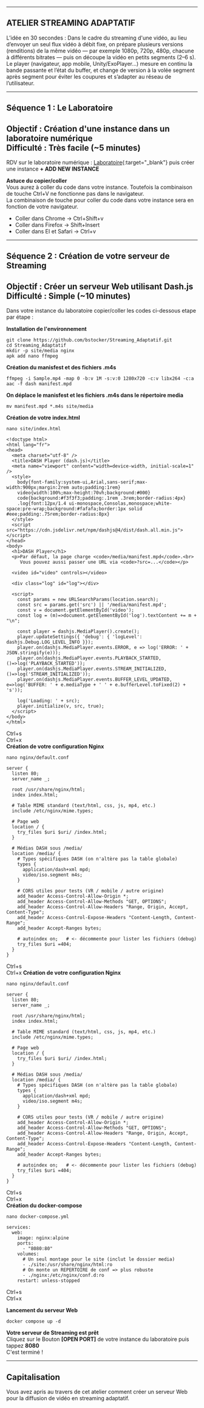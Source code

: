 ------------------------------------------------------------------------------------------------------
ATELIER STREAMING ADAPTATIF
------------------------------------------------------------------------------------------------------
L’idée en 30 secondes : Dans le cadre du streaming d'une vidéo, au lieu d’envoyer un seul flux vidéo à débit fixe, on prépare plusieurs versions (renditions) de la même vidéo — par exemple 1080p, 720p, 480p, chacune à différents bitrates — puis on découpe la vidéo en petits segments (2–6 s).
Le player (navigateur, app mobile, Unity/ExoPlayer…) mesure en continu la bande passante et l’état du buffer, et change de version à la volée segment après segment pour éviter les coupures et s’adapter au réseau de l’utilisateur.
  
-------------------------------------------------------------------------------------------------------
Séquence 1 : Le Laboratoire
-------------------------------------------------------------------------------------------------------
Objectif : Création d'une instance dans un laboratoire numérique  
Difficulté : Très facile (~5 minutes)
-------------------------------------------------------------------------------------------------------
RDV sur le laboratoire numérique : [Laboratoire](http://lab-boris.fr){:target="_blank"} puis créer une instance **+ ADD NEW INSTANCE**

**Astuce du copier/coller**  
Vous aurez à coller du code dans votre instance. Toutefois la combinaison de touche Ctrl+V ne fonctionne pas dans le navigateur.  
La combinaison de touche pour coller du code dans votre instance sera en fonction de votre navigateur.  
- Coller dans Chrome -> Ctrl+Shift+v
- Coller dans Firefox ->  Shift+Insert
- Coller dans EI et Safari -> Ctrl+v
  
---------------------------------------------------
Séquence 2 : Création de votre serveur de Streaming
---------------------------------------------------
Objectif : Créer un serveur Web utilisant Dash.js  
Difficulté : Simple (~10 minutes)
---------------------------------------------------

Dans votre instance du laboratoire copier/coller les codes ci-dessous etape par étape :  

**Installation de l'environnement**  
```
git clone https://github.com/bstocker/Streaming_Adaptatif.git
cd Streaming_Adaptatif
mkdir -p site/media nginx
apk add nano ffmpeg
```
**Création du manisfest et des fichiers .m4s**  
```
ffmpeg -i Sample.mp4 -map 0 -b:v 1M -s:v:0 1280x720 -c:v libx264 -c:a aac -f dash manifest.mpd
```
**On déplace le manisfest et les fichiers .m4s dans le répertoire media** 
```
mv manifest.mpd *.m4s site/media
```
**Création de votre index.html** 
```
nano site/index.html
```
```
<!doctype html>
<html lang="fr">
<head>
  <meta charset="utf-8" />
  <title>DASH Player (dash.js)</title>
  <meta name="viewport" content="width=device-width, initial-scale=1" />
  <style>
    body{font-family:system-ui,Arial,sans-serif;max-width:900px;margin:2rem auto;padding:1rem}
    video{width:100%;max-height:70vh;background:#000}
    code{background:#f3f3f3;padding:.1rem .3rem;border-radius:4px}
    .log{font:12px/1.4 ui-monospace,Consolas,monospace;white-space:pre-wrap;background:#fafafa;border:1px solid #eee;padding:.75rem;border-radius:8px}
  </style>
  <script src="https://cdn.jsdelivr.net/npm/dashjs@4/dist/dash.all.min.js"></script>
</head>
<body>
  <h1>DASH Player</h1>
  <p>Par défaut, la page charge <code>/media/manifest.mpd</code>.<br>
     Vous pouvez aussi passer une URL via <code>?src=...</code></p>

  <video id="video" controls></video>

  <div class="log" id="log"></div>

  <script>
    const params = new URLSearchParams(location.search);
    const src = params.get('src') || '/media/manifest.mpd';
    const v = document.getElementById('video');
    const log = (m)=>document.getElementById('log').textContent += m + "\n";

    const player = dashjs.MediaPlayer().create();
    player.updateSettings({ 'debug': { 'logLevel': dashjs.Debug.LOG_LEVEL_INFO }});
    player.on(dashjs.MediaPlayer.events.ERROR, e => log('ERROR: ' + JSON.stringify(e)));
    player.on(dashjs.MediaPlayer.events.PLAYBACK_STARTED, ()=>log('PLAYBACK_STARTED'));
    player.on(dashjs.MediaPlayer.events.STREAM_INITIALIZED, ()=>log('STREAM_INITIALIZED'));
    player.on(dashjs.MediaPlayer.events.BUFFER_LEVEL_UPDATED, e=>log('BUFFER: ' + e.mediaType + ' ' + e.bufferLevel.toFixed(2) + 's'));

    log('Loading: ' + src);
    player.initialize(v, src, true);
  </script>
</body>
</html>
```
Ctrl+s  
Ctrl+x  
**Création de votre configuration Nginx** 
```
nano nginx/default.conf
```
```
server {
  listen 80;
  server_name _;

  root /usr/share/nginx/html;
  index index.html;

  # Table MIME standard (text/html, css, js, mp4, etc.)
  include /etc/nginx/mime.types;

  # Page web
  location / {
    try_files $uri $uri/ /index.html;
  }

  # Médias DASH sous /media/
  location /media/ {
    # Types spécifiques DASH (on n'altère pas la table globale)
    types {
      application/dash+xml mpd;
      video/iso.segment m4s;
    }

    # CORS utiles pour tests (VR / mobile / autre origine)
    add_header Access-Control-Allow-Origin *;
    add_header Access-Control-Allow-Methods "GET, OPTIONS";
    add_header Access-Control-Allow-Headers "Range, Origin, Accept, Content-Type";
    add_header Access-Control-Expose-Headers "Content-Length, Content-Range";
    add_header Accept-Ranges bytes;

    # autoindex on;   # <- décommente pour lister les fichiers (debug)
    try_files $uri =404;
  }
}
```
Ctrl+s  
Ctrl+x
**Création de votre configuration Nginx** 
```
nano nginx/default.conf
```
```
server {
  listen 80;
  server_name _;

  root /usr/share/nginx/html;
  index index.html;

  # Table MIME standard (text/html, css, js, mp4, etc.)
  include /etc/nginx/mime.types;

  # Page web
  location / {
    try_files $uri $uri/ /index.html;
  }

  # Médias DASH sous /media/
  location /media/ {
    # Types spécifiques DASH (on n'altère pas la table globale)
    types {
      application/dash+xml mpd;
      video/iso.segment m4s;
    }

    # CORS utiles pour tests (VR / mobile / autre origine)
    add_header Access-Control-Allow-Origin *;
    add_header Access-Control-Allow-Methods "GET, OPTIONS";
    add_header Access-Control-Allow-Headers "Range, Origin, Accept, Content-Type";
    add_header Access-Control-Expose-Headers "Content-Length, Content-Range";
    add_header Accept-Ranges bytes;

    # autoindex on;   # <- décommente pour lister les fichiers (debug)
    try_files $uri =404;
  }
}
```
Ctrl+s  
Ctrl+x  
**Création du docker-compose** 
```
nano docker-compose.yml
```
```
services:
  web:
    image: nginx:alpine
    ports:
      - "8080:80"
    volumes:
      # Un seul montage pour le site (inclut le dossier media)
      - ./site:/usr/share/nginx/html:ro
      # On monte un REPERTOIRE de conf => plus robuste
      - ./nginx:/etc/nginx/conf.d:ro
    restart: unless-stopped
```
Ctrl+s  
Ctrl+x

**Lancement du serveur Web**   
```
docker compose up -d
```
  
**Votre serveur de Streaming est prêt**  
Cliquez sur le Bouton **[OPEN PORT]** de votre instance du laboratoire puis tappez **8080**  
C'est terminé !
  
---------------------------------------------------
Capitalisation
---------------------------------------------------
Vous avez apris au travers de cet atelier comment créer un serveur Web pour la diffusion de vidéo en streaming adaptatif.
